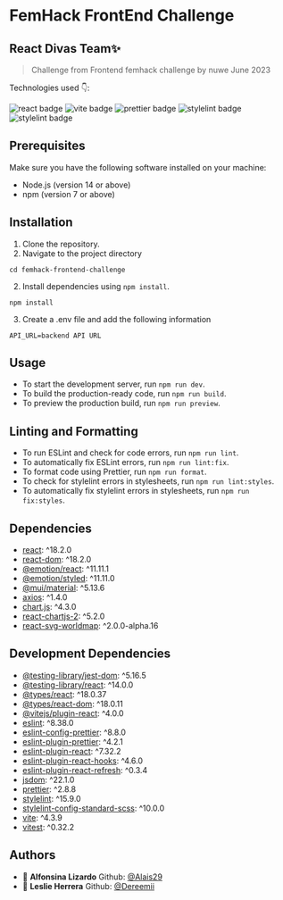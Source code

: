 # FemHack FrontEnd Challenge 
## React Divas Team✨

> Challenge from Frontend femhack challenge by nuwe June 2023

Technologies used 👇:

<span>
<img alt="react badge" src="https://img.shields.io/badge/React-20232A?style=for-the-badge&logo=react&logoColor=61DAFB" />
 </span>
<span> 
<span> 
<img alt="vite badge" src="https://img.shields.io/badge/Vite-B73BFE?style=for-the-badge&logo=vite&logoColor=FFD62E" />
</span>
<span>
<img alt="prettier badge" src="https://img.shields.io/badge/prettier-1A2C34?style=for-the-badge&logo=prettier&logoColor=F7BA3E" />
</span>
<span>
<img alt="stylelint badge" src="https://img.shields.io/badge/stylelint-000?style=for-the-badge&logo=stylelint&logoColor=white" />
</span>
<span>
<img alt="stylelint badge" src="https://img.shields.io/badge/eslint-3A33D1?style=for-the-badge&logo=eslint&logoColor=white" />
</span>

## Prerequisites
Make sure you have the following software installed on your machine:

- Node.js (version 14 or above)
- npm (version 7 or above)


## Installation

1. Clone the repository.
2. Navigate to the project directory
```
cd femhack-frontend-challenge
```
2. Install dependencies using `npm install`.
```
npm install
```
3. Create a .env file and add the following information
```
API_URL=backend API URL
```


## Usage

- To start the development server, run `npm run dev`.
- To build the production-ready code, run `npm run build`.
- To preview the production build, run `npm run preview`.

## Linting and Formatting

- To run ESLint and check for code errors, run `npm run lint`.
- To automatically fix ESLint errors, run `npm run lint:fix`.
- To format code using Prettier, run `npm run format`.
- To check for stylelint errors in stylesheets, run `npm run lint:styles`.
- To automatically fix stylelint errors in stylesheets, run `npm run fix:styles`.


## Dependencies

- [react](https://www.npmjs.com/package/react): ^18.2.0
- [react-dom](https://www.npmjs.com/package/react-dom): ^18.2.0
- [@emotion/react](https://www.npmjs.com/package/@emotion/react): ^11.11.1
- [@emotion/styled](https://www.npmjs.com/package/@emotion/styled): ^11.11.0
- [@mui/material](https://www.npmjs.com/package/@mui/material): ^5.13.6
- [axios](https://www.npmjs.com/package/axios): ^1.4.0
- [chart.js](https://www.npmjs.com/package/chart.js): ^4.3.0
- [react-chartjs-2](https://www.npmjs.com/package/react-chartjs-2): ^5.2.0
- [react-svg-worldmap](https://www.npmjs.com/package/react-svg-worldmap): ^2.0.0-alpha.16

## Development Dependencies

- [@testing-library/jest-dom](https://www.npmjs.com/package/@testing-library/jest-dom): ^5.16.5
- [@testing-library/react](https://www.npmjs.com/package/@testing-library/react): ^14.0.0
- [@types/react](https://www.npmjs.com/package/@types/react): ^18.0.37
- [@types/react-dom](https://www.npmjs.com/package/@types/react-dom): ^18.0.11
- [@vitejs/plugin-react](https://www.npmjs.com/package/@vitejs/plugin-react): ^4.0.0
- [eslint](https://www.npmjs.com/package/eslint): ^8.38.0
- [eslint-config-prettier](https://www.npmjs.com/package/eslint-config-prettier): ^8.8.0
- [eslint-plugin-prettier](https://www.npmjs.com/package/eslint-plugin-prettier): ^4.2.1
- [eslint-plugin-react](https://www.npmjs.com/package/eslint-plugin-react): ^7.32.2
- [eslint-plugin-react-hooks](https://www.npmjs.com/package/eslint-plugin-react-hooks): ^4.6.0
- [eslint-plugin-react-refresh](https://www.npmjs.com/package/eslint-plugin-react-refresh): ^0.3.4
- [jsdom](https://www.npmjs.com/package/jsdom): ^22.1.0
- [prettier](https://www.npmjs.com/package/prettier): ^2.8.8
- [stylelint](https://www.npmjs.com/package/stylelint): ^15.9.0
- [stylelint-config-standard-scss](https://www.npmjs.com/package/stylelint-config-standard-scss): ^10.0.0
- [vite](https://www.npmjs.com/package/vite): ^4.3.9
- [vitest](https://www.npmjs.com/package/vitest): ^0.32.2

## Authors
- 👤 **Alfonsina Lizardo** Github: [@Alais29](https://github.com/Alais29)
- 👤 **Leslie Herrera** Github: [@Dereemii](https://github.com/Dereemii)
